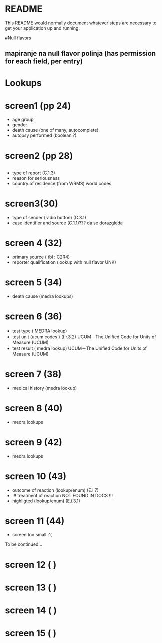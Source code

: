 # README #

This README would normally document whatever steps are necessary to get your application up and running.


#Null flavors
## mapiranje na null flavor polinja (has permission for each field, per entry)


# Lookups

# screen1 (pp 24)

* age group
* gender
* death cause  (one of many, autocomplete)
* autopsy performed (boolean ?)

# screen2 (pp 28)
##

* type of report (C.1.3)
* reason for seriousness
* country of residence (from WRMS) world codes


# screen3(30)

* type of sender (radio button) (C.3.1)
* case identifier and source (C.1.1)??? da se dorazgleda

# screen 4 (32)

* primary source ( tbl : C2R4)
* reporter qualification (lookup with null flavor UNK)

# screen 5 (34)

* death cause (medra lookups)

# screen 6 (36)

* test type ( MEDRA lookup)
* test unit (ucum codes  ) (f.r.3.2) UCUM－The Unified Code for Units of Measure (UCUM)
* test result ( medra lookup) UCUM－The Unified Code for Units of Measure (UCUM)

# screen 7 (38)

* medical history (medra lookup)

# screen 8 (40)

* medra lookups

# screen 9 (42)

* medra lookups

# screen 10 (43)

* outcome of reaction (lookup/enum) (E.i.7)
* !!! treatment of reaction NOT FOUND IN DOCS !!!
*  highligted (lookup/enum) (E.i.3.1)


# screen 11  (44)

* screen too small :'(


To be continued...

# screen 12  ( )


# screen 13  ( )
# screen 14  ( )
# screen 15  ( )




###














